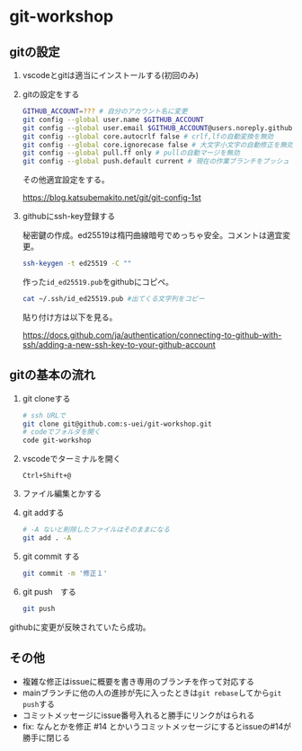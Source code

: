 # git-workshop

## gitの設定

1. vscodeとgitは適当にインストールする(初回のみ)

1. gitの設定をする

   ```sh
   GITHUB_ACCOUNT=??? # 自分のアカウント名に変更
   git config --global user.name $GITHUB_ACCOUNT
   git config --global user.email $GITHUB_ACCOUNT@users.noreply.github.com
   git config --global core.autocrlf false # crlf,lfの自動変換を無効
   git config --global core.ignorecase false # 大文字小文字の自動修正を無効
   git config --global pull.ff only # pullの自動マージを無効
   git config --global push.default current # 現在の作業ブランチをプッシュ
   ```

   その他適宜設定をする。

   https://blog.katsubemakito.net/git/git-config-1st

1. githubにssh-key登録する

   秘密鍵の作成。ed25519は楕円曲線暗号でめっちゃ安全。コメントは適宜変更。

   ```sh
   ssh-keygen -t ed25519 -C ""
   ```

   作った`id_ed25519.pub`をgithubにコピペ。

   ```sh
   cat ~/.ssh/id_ed25519.pub #出てくる文字列をコピー
   ```

   貼り付け方は以下を見る。

   https://docs.github.com/ja/authentication/connecting-to-github-with-ssh/adding-a-new-ssh-key-to-your-github-account

## gitの基本の流れ

1. git cloneする

   ```bash
   # ssh URLで
   git clone git@github.com:s-uei/git-workshop.git
   # codeでフォルダを開く
   code git-workshop
   ```

1. vscodeでターミナルを開く

   `Ctrl+Shift+@`

1. ファイル編集とかする

1. git addする

   ```sh
   # -A ないと削除したファイルはそのままになる
   git add . -A
   ```

1. git commit する

   ```sh
   git commit -m '修正１'
   ```

1. git push　する

   ```sh
   git push
   ```

githubに変更が反映されていたら成功。

## その他

- 複雑な修正はissueに概要を書き専用のブランチを作って対応する
- mainブランチに他の人の進捗が先に入ったときは`git rebase`してから`git push`する
- コミットメッセージにissue番号入れると勝手にリンクがはられる
- fix: なんとかを修正 #14 とかいうコミットメッセージにするとissueの#14が勝手に閉じる
